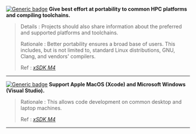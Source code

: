 <a name="mpor1"></a>
[![Generic badge](https://img.shields.io/badge/M.por-1-red.svg)]() **Give best effort at portability to common HPC platforms and compiling toolchains.**

>Details
>: Projects should also share information about the preferred and supported platforms and toolchains.
>
>Rationale
>: Better portability ensures a broad base of users. This includes, but is not limited to, standard Linux distributions, GNU, Clang, and vendors' compilers.
>
>Ref
>: [*xSDK M4*](https://xsdk.info/policies)

---
<a name="rpor2"></a>
[![Generic badge](https://img.shields.io/badge/R.por-2-yellow.svg)]() **Support Apple MacOS (Xcode) and Microsoft Windows (Visual Studio).**

>Rationale
>: This allows code development on common desktop and laptop machines.
>
>Ref
>: [*xSDK M4*](https://xsdk.info/policies)

---
